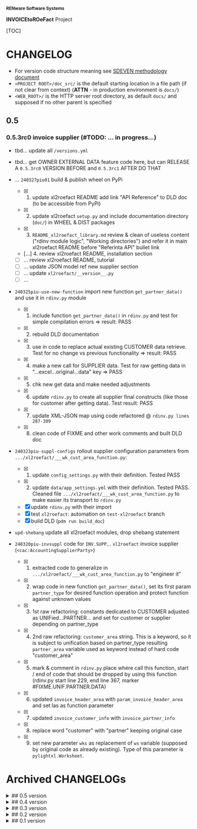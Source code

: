 <small>**RENware Software Systems**</small>

**INVOICEtoROeFact** Project

[TOC]


# CHANGELOG

- For version code structure meaning see [SDEVEN methodology document](http://sdeven.renware.eu)
- `<PROJECT ROOT>/doc_src/` is the default starting location in a file path (if not clear from context) (**ATTN** - in production environment is `docs/`)
- `<WEB_ROOT>/` is the HTTP server root directory, as default `docs/` and supposed if no other parent is specified


<!-- #TODO #NOTE ...
====[ General PLAN ]====

* ---[ general planning board ]---:
    * -#NOTE link Swagger servicii web: `https://mfinante.gov.ro/web/efactura/informatii-tehnice`
    * -#NOTE link specif API incarcare fact: `https://mfinante.gov.ro/static/10/eFactura/upload.html#/EFacturaUpload/handleRequest`

* ---[ FUTURE NEW APP COMMANDS ]---:
    * `config` - set `config_settings.py` variables (make it INTERACTIVELY using `Rich prompt`)
    * `xl2json` - crt_wip... (last upd @ 240219piu_a)
    * `json2xml` - see module WRXML,
    * `json2pdf` - new module. tbd..,
    * `xml2roefact` - see module LDXML
    * chk for other commands from doc `https://invoicetoroefact.renware.eu/commercial_agreement/110-SRE-api_to_roefact_requirements.html#componenta-xl2roefact`

* ---[ Plan for `rdinv` module ]---:
        * [ ] ...wip in 0.4... invoice supplier (`<cac:AccountingSupplierParty>`)
-->




## 0.5

### 0.5.3rc0 invoice supplier (#TODO: ... in progress...)

* tbd... update all `/versions.yml`

* tbd... get OWNER EXTERNAL DATA feature code here, but can RELEASE A `0.5.3rc0` VERSION BEFORE and `0.5.3rc1` AFTER DO THAT


* ... `240327piu01` build & publish wheel on PyPi
    * [x] 1. update xl2roefact README add link "API Reference" to DLD doc (to be accessible from PyPi)
    * [x] 2. update xl2roefact `setup.py` and include documentation directory (`doc/`) in WHEEL & DIST packages
    * [x] 3. `README_xl2roefact_library.md` review & clean of useless content ("rdinv module logic", "Working directories") and refer it in main xl2roefact README before "Referinta API" bullet link
    * [...] 4. review xl2roefact README, installation section
    * [ ] ... review xl2roefact README, tutorial
    * [ ] ... update JSON model ref new supplier section
    * [ ] ... update `xl2roefact/__version__.py`
    * [ ] ...

* `240325piu-use-new-function` import new function `get_partner_data()` and use it in `rdinv.py` module
    * [x] 1. include function `get_partner_data()` in `rdinv.py` and test for simple compilation errors => result: PASS
    * [x] 2. rebuild DLD documentation
    * [x] 3. use in code to replace actual existing CUSTOMER data retrieve. Test for no change vs previous functionality => result: PASS
    * [x] 4. make a new call for SUPPLIER data. Test for raw getting data in "...excel...original...data" key => PASS
    * [x] 5. chk new get data and make needed adjustments
    * [x] 6. update `rdinv.py` to create all supplier final constructs (like those for customer after getting data). Test result: PASS
    * [x] 7. update XML-JSON map using code refactored @ `rdinv.py lines 287-309`
    * [x] 8. clean code of FIXME and other work comments and built DLD doc
* `240323piu-suppl-configs` rollout supplier configuration parameters from `.../xl2roefact/___wk_cust_area_function.py`:
    * [x] 1. update `config_settings.py` with their definition. Tested PASS
    * [x] 2. update `data/app_settings.yml` with their definition. Tested PASS. Cleaned file `.../xl2roefact/___wk_cust_area_function.py` to make easier its transport to `rdinv.py`
    * [x] update `rdinv.py` with their import
    * [x] test `xl2roefact`: automation on `test-xl2roefact` branch
    * [x] build DLD (`pdm run build_doc`)
* `upd-shebang` update all xl2roefact modules, drop shebang statement
* `240320piu-invsuppl` code for `INV.SUPP`... `xl2roefact` invoice supplier (`<cac:AccountingSupplierParty>`)
    * [x] 1. extracted code to generalize in `.../xl2roefact/___wk_cust_area_function.py` to "engineer it"
    * [x] 2. wrap code in new function `get_partner_data()`, set its first param `partner_type` for desired function operation and protect function against unknown values
    * [x] 3. 1st raw refactoring: constants dedicated to CUSTOMER adjusted as UNIFied...PARTNER... and set for customer or supplier depending on partner_type
    * [x] 4. 2nd raw refactoring: `customer_area` string. This is a keyword, so it is subject to unification based on partner_type resulting `partner_area` variable used as keyword instead of hard code "customer_area"
    * [x] 5. mark & comment in `rdinv.py` place where call this function, start / end of code that should be dropped by using this function (rdinv.py start line 229, end line 367, marker #FIXME.UNIF.PARTNER.DATA)
    * [x] 6. updated `invoice_header_area` with `param_invoice_header_area` and set las as function parameter
    * [x] 7. updated `invoice_customer_info` with `invoice_partner_info`
    * [x] 8. replace word "customer" with "partner" keeping original case
    * [x] 9. set new parameter `wks` as replacement of `ws` variable (supposed by original code as already existing). Type of this parameter is `pylightxl.Worksheet`.











# Archived CHANGELOGs


<details markdown="1"><summary markdown="1">
## 0.5 version
</summary>

<!-- * [...v_xxx...](./changelog_history/CHANGELOG-xxx.md) -->
* [`0.5.2.dev2` release xl2roefact.`0.4.1.dev1` fix sEXE bug from `0.4.1.dev0` version](./changelog_history/CHANGELOG-0.5.2.dev2.md)
* [`0.5.1.dev1` site readability improvements](./changelog_history/CHANGELOG-0.5.1.dev1.md)
</details>




<details markdown="1"><summary markdown="1">
## 0.4 version
</summary>

* [`0.4.1.dev0` xl2roefact include a data directory in package for various data files "built-in" package](./changelog_history/CHANGELOG-0.4.1.dev0.md)
* [`0.4.0.dev2` externalize recommended rules for updating app setting rules](./changelog_history/CHANGELOG-0.4.0.dev2.md)
</details>




<details markdown="1"><summary markdown="1">
## 0.3 version
</summary>

* [`0.3.2b0` single EXE version](./changelog_history/CHANGELOG-0.3.2b0.md)
* [`0.3.1b1` fixed bug JSON->["Invoice"]["cac_InvoiceLine"] list[list]](./changelog_history/CHANGELOG-0.3.1b1.md)
* [`0.3.1b`  promote v0.3.0b0 deliverables: WHEEL, TRA.GZ, MSI to `0.3.1b`](./changelog_history/CHANGELOG-0.3.1b.md)
* [`0.3.0b` xl2roefact invoice taxes summary](./changelog_history/CHANGELOG-0.3.0b.md)
</details>




<details markdown="1"><summary markdown="1">
## 0.2 version
</summary>

* [`0.2.2.dev` project development environment improvements](./changelog_history/CHANGELOG-0.2.2.dev.md)
* [`0.2.1b` invoice grand totals](./changelog_history/CHANGELOG-0.2.1b.md)
* [`0.2.0b` xl2roefact invoice customer info-optional items (bank, email, reg-com, phone)](./changelog_history/CHANGELOG-0.2.0b.md)
</details>




<details markdown="1"><summary markdown="1">
## 0.1 version
</summary>

* [`0.1.22b` xl2roefact application interface improvements](./changelog_history/CHANGELOG-0.1.22b.md)
* [`0.1.21.post3` cleaned system documentation and site](./changelog_history/CHANGELOG-0.1.21.post3.md)
* [`0.1.21.post2` xl2roefact app detailed section with commands & options "--help" like](./changelog_history/CHANGELOG-0.1.21.post2.md)
* [`0.1.21.post1` fixed missing links in site root index page](./changelog_history/CHANGELOG-0.1.21.post1.md)
* [`0.1.21` rollout news in system portal invoicetoroefact.renware.eu](./changelog_history/CHANGELOG-0.1.21.md)
* [`0.1.20.dev` invoice customer address](./changelog_history/CHANGELOG-0.1.20.dev.md)
* [`0.1.19.dev` invoice customer and partial invoice total values calculations](./changelog_history/CHANGELOG-0.1.19.dev.md)
* [`0.1.18.dev` invoice customer CUI partial invoice total values calculations](./changelog_history/CHANGELOG-0.1.18.dev.md)
* [`0.1.17.dev` fixed all application & package running standard ways](./changelog_history/CHANGELOG-0.1.17.dev.md)
* [`0.1.16.dev` improving Excel kv-data search with "IN-LABEL" method](./changelog_history/CHANGELOG-0.1.16.dev.md)
* [`0.1.15` updated solution portal `http://invoicetoroefact.renware.eu/`](./changelog_history/CHANGELOG-0.1.15.md)
* [`0.1.14.dev` invoice issue date](./changelog_history/CHANGELOG-0.1.14.dev.md)
* [`0.1.13.dev` invoice currency](./changelog_history/CHANGELOG-0.1.13.dev.md)
* [`0.1.12.dev` invoice number](./changelog_history/CHANGELOG-0.1.12.dev.md)
* [`0.1.11.dev` packaging improvements for app & xl2roefact package](./changelog_history/CHANGELOG-0.1.11.dev.md)
* [`0.1.10.dev` command interface improved, `msi` package building, invoice template & updated documentation](./changelog_history/CHANGELOG-0.1.10.dev.md)
* [`0.1.9.dev` `xl2roefact.RDINV` running executable and distribution kit](./changelog_history/CHANGELOG-0.1.9.dev.md)
* [`0.1.8.dev` improved application structure and first executable release](./changelog_history/CHANGELOG-0.1.8.dev.md)
* [`0.1.7.dev` `xl2roefact.RDINV` invoice items & metadata + *OPEN ISSUES*](./changelog_history/CHANGELOG-0.1.7.dev.md)
* [`0.1.6.dev` commercial agreement OPTIONS document](changelog_history/CHANGELOG-0.1.6.dev.md)
* [`0.1.5.dev` init component *xl2roefact* for CLI application](./changelog_history/CHANGELOG-0.1.5.dev.md)
* [`0.1.4.dev` Create system backbone structure](./changelog_history/CHANGELOG-0.1.4.dev.md)
* [`0.1.3.dev` Enhancing `payments_validation_board` technical proposal](./changelog_history/CHANGELOG-0.1.3.dev.md)
* [`0.1.2.dev` Enhancing `APItoROefact` technical proposal](./changelog_history/CHANGELOG-0.1.2.dev.md)
* [`0.1.1.dev` Elaborating technical proposal](./changelog_history/CHANGELOG-0.1.1.dev.md)
* [`0.1.0.dev` System raw backbone](./changelog_history/CHANGELOG-0.1.0.dev.md)
</details>


